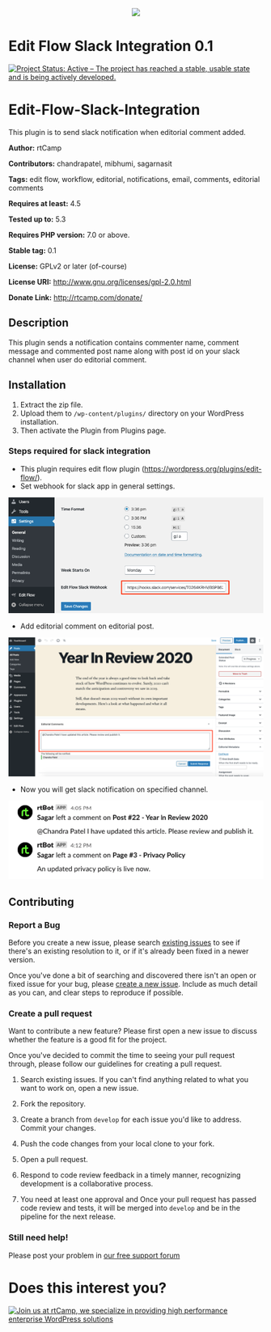 <p align="center">
<a href="https://rtcamp.com/?ref=edit-flow-slack-integration-repo" target="_blank"><img width="200"src="https://rtcamp.com/wp-content/themes/rtcamp-v9/assets/img/site-logo-black.svg"></a>
</p>

# Edit Flow Slack Integration 0.1
[![Project Status: Active – The project has reached a stable, usable state and is being actively developed.](https://www.repostatus.org/badges/latest/active.svg)](https://www.repostatus.org/#active)

# Edit-Flow-Slack-Integration
This plugin is to send slack notification when editorial comment added.

**Author:** rtCamp

**Contributors:** chandrapatel, mibhumi, sagarnasit

**Tags:** edit flow, workflow, editorial, notifications, email, comments, editorial comments

**Requires at least:** 4.5

**Tested up to:** 5.3

**Requires PHP version:** 7.0 or above.

**Stable tag:** 0.1

**License:** GPLv2 or later (of-course)

**License URI:** http://www.gnu.org/licenses/gpl-2.0.html

**Donate Link:** http://rtcamp.com/donate/

## Description ##
This plugin sends a notification contains commenter name, comment message and commented post name along with post id on your slack channel when user do editorial comment.

## Installation ##

1. Extract the zip file.
2. Upload them to `/wp-content/plugins/` directory on your WordPress installation.
3. Then activate the Plugin from Plugins page.

### Steps required for slack integration ###
* This plugin requires edit flow plugin (https://wordpress.org/plugins/edit-flow/).
* Set webhook for slack app in general settings.

![Webhook Setting](/screenshots/settings.png?raw=true)

* Add editorial comment on editorial post.

![Add Comment](/screenshots/post-edit.png?raw=true)

* Now you will get slack notification on specified channel.

![Slack Notification](/screenshots/slack-notification.png?raw=true)

## Contributing

### Report a Bug

Before you create a new issue, please search [existing issues](https://github.com/rtCamp/edit-flow-slack-integration/issues) to see if there's an existing resolution to it, or if it's already been fixed in a newer version.

Once you've done a bit of searching and discovered there isn't an open or fixed issue for your bug, please [create a new issue](https://github.com/rtCamp/edit-flow-slack-integration/issues/new). Include as much detail as you can, and clear steps to reproduce if possible.

### Create a pull request

Want to contribute a new feature? Please first open a new issue to discuss whether the feature is a good fit for the project.

Once you've decided to commit the time to seeing your pull request through, please follow our guidelines for creating a pull request.

1. Search existing issues. If you can't find anything related to what you want to work on, open a new issue.

1. Fork the repository.

1. Create a branch from `develop` for each issue you'd like to address. Commit your changes.

1. Push the code changes from your local clone to your fork.

1. Open a pull request.

1. Respond to code review feedback in a timely manner, recognizing development is a collaborative process.

1. You need at least one approval and Once your pull request has passed code review and tests, it will be merged into `develop` and be in the pipeline for the next release.


### Still need help! ###

Please post your problem in [our free support forum](http://community.rtcamp.com)

# Does this interest you?

<a href="https://rtcamp.com/"><img src="https://rtcamp.com/wp-content/uploads/2019/04/github-banner@2x.png" alt="Join us at rtCamp, we specialize in providing high performance enterprise WordPress solutions"></a>

